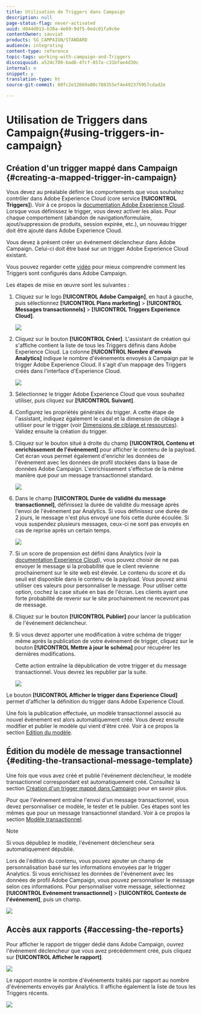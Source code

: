 ```yaml
---
title: Utilisation de Triggers dans Campaign
description: null
page-status-flag: never-activated
uuid: d844d013-b38a-4e69-9df5-0edc01fa9c6e
contentOwner: sauviat
products: SG_CAMPAIGN/STANDARD
audience: integrating
content-type: reference
topic-tags: working-with-campaign-and-Triggers
discoiquuid: a524c700-bad6-4fcf-857a-c31bfae4d30c
internal: n
snippet: y
translation-type: ht
source-git-commit: 00fc2e12669a00c788355ef4e492375957cdad2e

---
```



# Utilisation de Triggers dans Campaign{#using-triggers-in-campaign}

## Création d'un trigger mappé dans Campaign {#creating-a-mapped-trigger-in-campaign}

Vous devez au préalable définir les comportements que vous souhaitez contrôler dans Adobe Experience Cloud (core service **[!UICONTROL Triggers]**). Voir à ce propos la [documentation Adobe Experience Cloud](https://marketing.adobe.com/resources/help/fr_FR/mcloud/Triggers.html). Lorsque vous définissez le trigger, vous devez activer les alias. Pour chaque comportement (abandon de navigation/formulaire, ajout/suppression de produits, session expirée, etc.), un nouveau trigger doit être ajouté dans Adobe Experience Cloud.

Vous devez à présent créer un événement déclencheur dans Adobe Campaign. Celui-ci doit être basé sur un trigger Adobe Experience Cloud existant.

Vous pouvez regarder cette [vidéo](https://helpx.adobe.com/fr/marketing-cloud/how-to/email-marketing.html#step-two) pour mieux comprendre comment les Triggers sont configurés dans Adobe Campaign.

Les étapes de mise en œuvre sont les suivantes :

1. Cliquez sur le logo **[!UICONTROL Adobe Campaign]**, en haut à gauche, puis sélectionnez **[!UICONTROL Plans marketing]** &gt; **[!UICONTROL Messages transactionnels]** &gt; **[!UICONTROL Triggers Experience Cloud]**.

   ![](assets/remarketing_1.png)

1. Cliquez sur le bouton **[!UICONTROL Créer]**. L'assistant de création qui s'affiche contient la liste de tous les Triggers définis dans Adobe Experience Cloud. La colonne **[!UICONTROL Nombre d'envois Analytics]** indique le nombre d'événements envoyés à Campaign par le trigger Adobe Experience Cloud. Il s'agit d'un mappage des Triggers créés dans l'interface d'Experience Cloud.

   ![](assets/remarketing_2.png)

1. Sélectionnez le trigger Adobe Experience Cloud que vous souhaitez utiliser, puis cliquez sur **[!UICONTROL Suivant]**.
1. Configurez les propriétés générales du trigger. A cette étape de l'assistant, indiquez également le canal et la dimension de ciblage à utiliser pour le trigger (voir [Dimensions de ciblage et ressources](../../automating/using/query.md#targeting-dimensions-and-resources)). Validez ensuite la création du trigger.
1. Cliquez sur le bouton situé à droite du champ **[!UICONTROL Contenu et enrichissement de l'événement]** pour afficher le contenu de la payload. Cet écran vous permet également d'enrichir les données de l'événement avec les données de profil stockées dans la base de données Adobe Campaign. L'enrichissement s'effectue de la même manière que pour un message transactionnel standard.

   ![](assets/remarketing_3.png)

1. Dans le champ **[!UICONTROL Durée de validité du message transactionnel]**, définissez la durée de validité du message après l'envoi de l'événement par Analytics. Si vous définissez une durée de 2 jours, le message n'est plus envoyé une fois cette durée écoulée. Si vous suspendez plusieurs messages, ceux-ci ne sont pas envoyés en cas de reprise après un certain temps.

   ![](assets/remarketing_4.png)

1. Si un score de propension est défini dans Analytics (voir la [documentation Experience Cloud](https://marketing.adobe.com/resources/help/fr_FR/insight/client/c_visitor_propensity.html)), vous pouvez choisir de ne pas envoyer le message si la probabilité que le client revienne prochainement sur le site web est élevée. Le contenu du score et du seuil est disponible dans le contenu de la payload. Vous pouvez ainsi utiliser ces valeurs pour personnaliser le message. Pour utiliser cette option, cochez la case située en bas de l'écran. Les clients ayant une forte probabilité de revenir sur le site prochainement ne recevront pas de message.
1. Cliquez sur le bouton **[!UICONTROL Publier]** pour lancer la publication de l'événement déclencheur.
1. Si vous devez apporter une modification à votre schéma de trigger même après la publication de votre événement de trigger, cliquez sur le bouton **[!UICONTROL Mettre à jour le schéma]** pour récupérer les dernières modifications.

   Cette action entraîne la dépublication de votre trigger et du message transactionnel. Vous devrez les republier par la suite.

   ![](assets/remarketing_11.png)

Le bouton **[!UICONTROL Afficher le trigger dans Experience Cloud]** permet d'afficher la définition du trigger dans Adobe Experience Cloud.

Une fois la publication effectuée, un modèle transactionnel associé au nouvel événement est alors automatiquement créé. Vous devez ensuite modifier et publier le modèle qui vient d'être créé. Voir à ce propos la section [Edition du modèle](../../start/using/about-templates.md).

## Édition du modèle de message transactionnel {#editing-the-transactional-message-template}

Une fois que vous avez créé et publié l'événement déclencheur, le modèle transactionnel correspondant est automatiquement créé. Consultez la section [Création d'un trigger mappé dans Campaign](#creating-a-mapped-trigger-in-campaign) pour en savoir plus.

Pour que l'événement entraîne l'envoi d'un message transactionnel, vous devez personnaliser ce modèle, le tester et le publier. Ces étapes sont les mêmes que pour un message transactionnel standard. Voir à ce propos la section [Modèle transactionnel](../../channels/using/event-transactional-messages.md#personalizing-a-transactional-message).

>[!NOTE]
>
>Si vous dépubliez le modèle, l'événement déclencheur sera automatiquement dépublié.

Lors de l'édition du contenu, vous pouvez ajouter un champ de personnalisation basé sur les informations envoyées par le trigger Analytics. Si vous enrichissez les données de l'événement avec les données de profil Adobe Campaign, vous pouvez personnaliser le message selon ces informations. Pour personnaliser votre message, sélectionnez **[!UICONTROL Evénement transactionnel]** &gt; **[!UICONTROL Contexte de l'événement]**, puis un champ.

![](assets/remarketing_8.png)

## Accès aux rapports {#accessing-the-reports}

Pour afficher le rapport de trigger dédié dans Adobe Campaign, ouvrez l'événement déclencheur que vous avez précédemment créé, puis cliquez sur **[!UICONTROL Afficher le rapport]**.

![](assets/remarketing_9.png)

Le rapport montre le nombre d'événements traités par rapport au nombre d'événements envoyés par Analytics. Il affiche également la liste de tous les Triggers récents.

![](assets/trigger_uc_browse_14.png)

